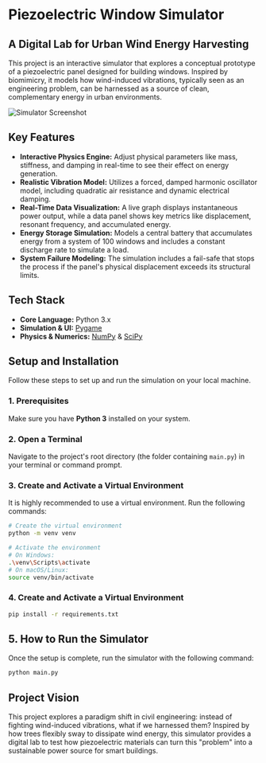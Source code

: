 # Piezoelectric Window Simulator

## A Digital Lab for Urban Wind Energy Harvesting

This project is an interactive simulator that explores a conceptual prototype of a piezoelectric panel designed for building windows. Inspired by biomimicry, it models how wind-induced vibrations, typically seen as an engineering problem, can be harnessed as a source of clean, complementary energy in urban environments.

![Simulator Screenshot]([https://i.ibb.co/4nFZhkd3/Captura-de-pantalla-2025-09-09-a-la-s-12-44-03-p-m.png](https://i.imgur.com/f6Lyleu.gif))

## Key Features

-   **Interactive Physics Engine:** Adjust physical parameters like mass, stiffness, and damping in real-time to see their effect on energy generation.
-   **Realistic Vibration Model:** Utilizes a forced, damped harmonic oscillator model, including quadratic air resistance and dynamic electrical damping.
-   **Real-Time Data Visualization:** A live graph displays instantaneous power output, while a data panel shows key metrics like displacement, resonant frequency, and accumulated energy.
-   **Energy Storage Simulation:** Models a central battery that accumulates energy from a system of 100 windows and includes a constant discharge rate to simulate a load.
-   **System Failure Modeling:** The simulation includes a fail-safe that stops the process if the panel's physical displacement exceeds its structural limits.

## Tech Stack

-   **Core Language:** Python 3.x
-   **Simulation & UI:** [Pygame](https://www.pygame.org/)
-   **Physics & Numerics:** [NumPy](https://numpy.org/) & [SciPy](https://scipy.org/)

## Setup and Installation

Follow these steps to set up and run the simulation on your local machine.

### 1. Prerequisites
Make sure you have **Python 3** installed on your system.

### 2. Open a Terminal
Navigate to the project's root directory (the folder containing `main.py`) in your terminal or command prompt.

### 3. Create and Activate a Virtual Environment
It is highly recommended to use a virtual environment. Run the following commands:

```bash
# Create the virtual environment
python -m venv venv

# Activate the environment
# On Windows:
.\venv\Scripts\activate
# On macOS/Linux:
source venv/bin/activate
```

### 4. Create and Activate a Virtual Environment
```bash
pip install -r requirements.txt
```

## 5. How to Run the Simulator

Once the setup is complete, run the simulator with the following command:
```bash
python main.py
```

## Project Vision

This project explores a paradigm shift in civil engineering: instead of fighting wind-induced vibrations, what if we harnessed them? Inspired by how trees flexibly sway to dissipate wind energy, this simulator provides a digital lab to test how piezoelectric materials can turn this "problem" into a sustainable power source for smart buildings.
